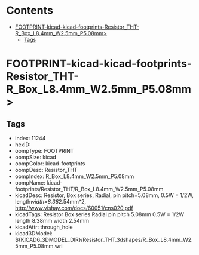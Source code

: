 



Contents
========

* [FOOTPRINT-kicad-kicad-footprints-Resistor_THT-R_Box_L8.4mm_W2.5mm_P5.08mm>](#footprint-kicad-kicad-footprints-resistor_tht-r_box_l84mm_w25mm_p508mm)
	* [Tags](#tags)

# FOOTPRINT-kicad-kicad-footprints-Resistor_THT-R_Box_L8.4mm_W2.5mm_P5.08mm>

## Tags

- index: 11244
- hexID: 
- oompType: FOOTPRINT
- oompSize: kicad
- oompColor: kicad-footprints
- oompDesc: Resistor_THT
- oompIndex: R_Box_L8.4mm_W2.5mm_P5.08mm
- oompName: kicad-footprints/Resistor_THT/R_Box_L8.4mm_W2.5mm_P5.08mm
- kicadDesc: Resistor, Box series, Radial, pin pitch=5.08mm, 0.5W = 1/2W, length*width=8.38*2.54mm^2, http://www.vishay.com/docs/60051/cns020.pdf
- kicadTags: Resistor Box series Radial pin pitch 5.08mm 0.5W = 1/2W length 8.38mm width 2.54mm
- kicadAttr: through_hole
- kicad3DModel: ${KICAD6_3DMODEL_DIR}/Resistor_THT.3dshapes/R_Box_L8.4mm_W2.5mm_P5.08mm.wrl
